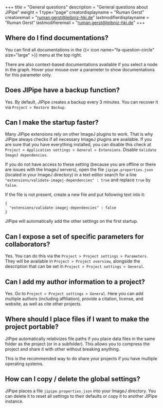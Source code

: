 +++
title = "General questions"
description = "General questions about JIPipe"
weight = 1
type="page"
creatordisplayname = "Ruman Gerst"
creatoremail = "ruman.gerst@leibniz-hki.de"
lastmodifierdisplayname = "Ruman Gerst"
lastmodifieremail = "ruman.gerst@leibniz-hki.de"
+++

## Where do I find documentations?

You can find all documentations in the {{< icon name="fa-question-circle" size="large" >}} menu at the top right.

There are also context-based documentations available if you select a node in the graph.
Hover your mouse over a parameter to show documentations for this parameter only.

## Does JIPipe have a backup function?

Yes. By default, JIPipe creates a backup every 3 minutes. You can recover it via `Project > Restore Backup`.

## Can I make the startup faster?

Many JIPipe extensions rely on other ImageJ plugins to work. That is why JIPipe always checks if all necessary ImageJ plugins are available.
If you are sure that you have everything installed, you can disable this check at `Project > Application settings > General > Extensions`.
Disable `Validate ImageJ dependencies`.

If you do not have access to these setting (because you are offline or there are issues with the ImageJ servers), open the file `jipipe.properties.json`
(located in your ImageJ directory) in a text editor search for a line `"extensions/validate-imagej-dependencies" : true` and replace `true` by `false`.

If the file is not present, create a new file and put following text into it:

```
{
  "extensions/validate-imagej-dependencies" : false
}
```

JIPipe will automatically add the other settings on the first startup.

## Can I expose a set of specific parameters for collaborators?

Yes. You can do this via the `Project > Project settings > Parameters`.
They will be available in `Project > Project overview`, alongside the description that can be set
in `Project > Project settings > General`.

## Can I add my author information to a project?

Yes. Go to `Project > Project settings > General`. Here you can add multiple authors (including affiliation),
provide a citation, license, and website, as well as cite other projects.

## Where should I place files if I want to make the project portable?

JIPipe automatically relativizes file paths if you place data files in the same folder
as the project (or in a subfolder). This allows you to compress the project and
share it with other without breaking anything.

This is the recommended way to do share your projects if you have multiple operating systems.

## How can I copy / delete the global settings?

JIPipe places a file `jipipe.properties.json` into your ImageJ directory. You can delete it to reset all settings
to their defaults or copy it to another JIPipe instance.
